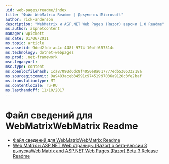 ```yaml
---
uid: web-pages/readme/index
title: "Файл WebMatrix Readme | Документы Microsoft"
author: rick-anderson
description: "WebMatrix и ASP.NET Web Pages (Razor) версии 1.0 Readme"
ms.author: aspnetcontent
manager: wpickett
ms.date: 01/06/2011
ms.topic: article
ms.assetid: 9ded2fdb-ac4c-448f-9774-10bff657514c
ms.technology: dotnet-webpages
ms.prod: .net-framework
msc.legacyurl: 
msc.type: content
ms.openlocfilehash: 1ca87090d6dc8f4050e8a017777edb530533218a
ms.sourcegitcommit: 9a9483aceb34591c97451997036a9120c3fe2baf
ms.translationtype: MT
ms.contentlocale: ru-RU
ms.lasthandoff: 11/10/2017
---
```

<a name="webmatrix-readme"></a><span data-ttu-id="e5050-103">Файл сведений для WebMatrix</span><span class="sxs-lookup"><span data-stu-id="e5050-103">WebMatrix Readme</span></span>
====================
- [<span data-ttu-id="e5050-104">Файл сведений для WebMatrix</span><span class="sxs-lookup"><span data-stu-id="e5050-104">WebMatrix Readme</span></span>](overview.md)
- [<span data-ttu-id="e5050-105">Web Matrix и ASP.NET Web страницы (Razor) о бета-версии 3 выпуска</span><span class="sxs-lookup"><span data-stu-id="e5050-105">Web Matrix and ASP.NET Web Pages (Razor) Beta 3 Release Readme</span></span>](beta3.md)
